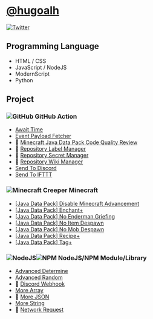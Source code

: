 # [@hugoalh](https://github.com/hugoalh)

[![Twitter](https://hugoalh.github.io/Library.SVG.Icon/Twitter.svg)](https://twitter.com/hugoalhofficial)

## Programming Language

- HTML / CSS
- JavaScript / NodeJS
- ModernScript
- Python

## Project

### ![GitHub](https://hugoalh.github.io/Library.SVG.Icon/GitHub.svg) GitHub Action

- [Await Time](https://github.com/hugoalh/GitHubAction.AwaitTime)
- [Event Payload Fetcher](https://github.com/hugoalh/GitHubAction.EventPayloadFetcher)
- 🚧 [Minecraft Java Data Pack Code Quality Review](https://github.com/hugoalh/GitHubAction.MinecraftJavaDataPackCodeQualityReview)
- 🚧 [Repository Label Manager](https://github.com/hugoalh/GitHubAction.RepositoryLabelManager)
- 🚧 [Repository Secret Manager](https://github.com/hugoalh/GitHubAction.RepositorySecretManager)
- 🚧 [Repository Wiki Manager](https://github.com/hugoalh/GitHubAction.RepositoryWikiManager)
- [Send To Discord](https://github.com/hugoalh/GitHubAction.SendToDiscord)
- [Send To IFTTT](https://github.com/hugoalh/GitHubAction.SendToIFTTT)

### ![Minecraft Creeper](https://hugoalh.github.io/Library.SVG.Icon/Minecraft/Creeper_Face.svg) Minecraft

- [\[Java Data Pack\] Disable Minecraft Advancement](https://github.com/hugoalh/Minecraft.Java.DataPack.DisableMinecraftAdvancement)
- [\[Java Data Pack\] Enchant+](https://github.com/hugoalh/Minecraft.Java.DataPack.EnchantPlus)
- [\[Java Data Pack\] No Enderman Griefing](https://github.com/hugoalh/Minecraft.Java.DataPack.NoEndermanGriefing)
- [\[Java Data Pack\] No Item Despawn](https://github.com/hugoalh/Minecraft.Java.DataPack.NoItemDespawn)
- [\[Java Data Pack\] No Mob Despawn](https://github.com/hugoalh/Minecraft.Java.DataPack.NoMobDespawn)
- [\[Java Data Pack\] Recipe+](https://github.com/hugoalh/Minecraft.Java.DataPack.RecipePlus)
- [\[Java Data Pack\] Tag+](https://github.com/hugoalh/Minecraft.Java.DataPack.TagPlus)

### ![NodeJS](https://hugoalh.github.io/Library.SVG.Icon/NodeJS_Alt.svg)![NPM](https://hugoalh.github.io/Library.SVG.Icon/NPM_Alt.svg) NodeJS/NPM Module/Library

- [Advanced Determine](https://github.com/hugoalh/NodeJS.AdvancedDetermine)
- [Advanced Random](https://github.com/hugoalh/NodeJS.AdvancedRandom)
- 🚧 [Discord Webhook](https://github.com/hugoalh/NodeJS.DiscordWebhook)
- [More Array](https://github.com/hugoalh/NodeJS.MoreArray)
- 🚧 [More JSON](https://github.com/hugoalh/NodeJS.MoreJSON)
- [More String](https://github.com/hugoalh/NodeJS.MoreString)
- 🚧 [Network Request](https://github.com/hugoalh/NodeJS.NetworkRequest)
